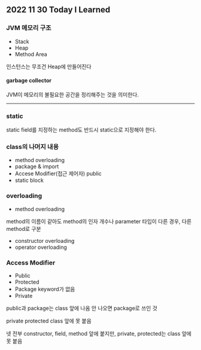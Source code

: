 ## 2022 11 30 Today I Learned

### JVM 메모리 구조

- Stack
- Heap
- Method Area

인스턴스는 무조건 Heap에 만들어진다

#### garbage collector
JVM이 메모리의 불필요한 공간을 정리해주는 것을 의미한다.

---

### static

static field를 지정하는 method도 반드시 static으로 지정해야 한다.

### class의 나머지 내용

- method overloading
- package & import
- Accese Modifier(접근 제어자) public
- static block

### overloading

- method overloading

method의 이름이 같아도 method의 인자 개수나 parameter 타입이 다른 경우, 다른 method로 구분


- constructor overloading
- operator overloading


### Access Modifier
- Public
- Protected
- Package
keyword가 없음
- Private

public과 package는 class 앞에 나옴
안 나오면 package로 쓰인 것

private protected
class 앞에 못 붙음

넷 전부
constructor, field, method 앞에 붙지만,
private, protected는 class 앞에 못 붙음
